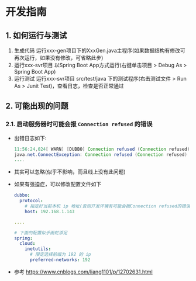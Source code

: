# 开发指南

## 1. 如何运行与测试

1. 生成代码
  运行xxx-gen项目下的XxxGen.java主程序(如果数据结构有修改可再次运行，如果没有修改，可省略此步)
2. 运行xxx-svr项目
  以Spring Boot App方式运行(右键单击项目 > Debug As > Spring Boot App)
3. 运行测试
  运行xxx-svr项目 src/test/java 下的测试程序(右击测试文件 > Run As > Junit Test)，查看日志，检查是否正常通过

## 2. 可能出现的问题

### 2.1. 启动服务器时可能会报 `Connection refused` 的错误

- 出错日志如下:
  
  ```java
  11:56:24,024[ WARN] [DUBBO] Connection refused (Connection refused), dubbo version: 2.7.6, current host: 127.0.1.1[,,,]---org.apache.dubbo.config.ServiceConfig.findConfigedHosts(ServiceConfig.java:592) main
  java.net.ConnectException: Connection refused (Connection refused)
  ....
  ```

- 其实可以忽略(似乎不影响，而且线上没有此问题)
- 如果有强迫症，可以修改配置文件如下

  ```yaml
  dubbo:
    protocol:
      # 指定好当前本机 ip 地址(否则开发环境有可能会报Connection refused的错误)
      host: 192.168.1.143
  
  ....

  # 下面的配置似乎画蛇添足
  spring:
    cloud:
      inetutils:
        # 限定选择前缀为 192 的 ip
        preferred-networks: 192
  ```

- 参考
  <https://www.cnblogs.com/liang1101/p/12702631.html>
